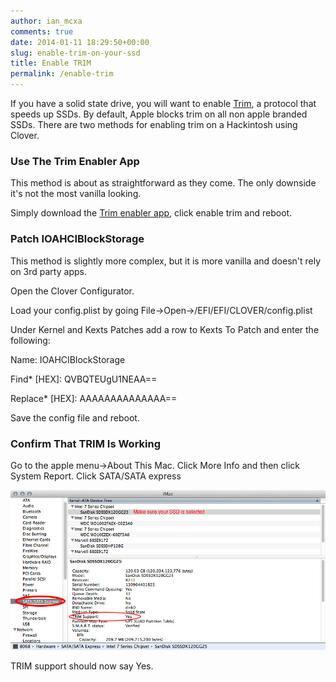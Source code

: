 ```yaml
---
author: ian_mcxa
comments: true
date: 2014-01-11 18:29:50+00:00
slug: enable-trim-on-your-ssd
title: Enable TRIM
permalink: /enable-trim
---
```


If you have a solid state drive, you will want to enable [Trim](https://en.wikipedia.org/wiki/TRIM), a protocol that speeds up SSDs. By default, Apple blocks trim on all non apple branded SSDs. There are two methods for enabling trim on a Hackintosh using Clover.


### Use The Trim Enabler App


This method is about as straightforward as they come. The only downside it's not the most vanilla looking.

Simply download the [Trim enabler app](http://www.groths.org/software/trimenabler/), click enable trim and reboot.


### Patch IOAHCIBlockStorage


This method is slightly more complex, but it is more vanilla and doesn't rely on 3rd party apps.

Open the Clover Configurator.

Load your config.plist by going File->Open->/EFI/EFI/CLOVER/config.plist

Under Kernel and Kexts Patches add a row to Kexts To Patch and enter the following:

Name: IOAHCIBlockStorage

Find* [HEX]: QVBQTEUgU1NEAA==

Replace* [HEX]: AAAAAAAAAAAAAA==

Save the config file and reboot.


### Confirm That TRIM Is Working


Go to the apple menu->About This Mac. Click More Info and then click System Report. Click SATA/SATA express

![Trim is working](/images/guide-images/trim-is-working1.jpg)

TRIM support should now say Yes.
